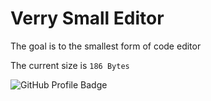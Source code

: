 # Verry Small Editor
The goal is to the smallest form of code editor

The current size is ``186 Bytes``

<img src="https://img.shields.io/static/v1?style=for-the-badge&label=SyntaxMORG0&message=Profile&color=lightgrey&logo=github" alt="GitHub Profile Badge">
